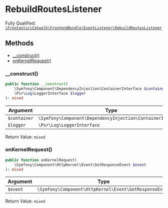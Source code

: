 #  RebuildRoutesListener

Fully Qualified: [`\Frontastic\Catwalk\FrontendBundle\EventListener\RebuildRoutesListener`](../../../../src/php/FrontendBundle/EventListener/RebuildRoutesListener.php)

## Methods

* [__construct()](#__construct)
* [onKernelRequest()](#onkernelrequest)

### __construct()

```php
public function __construct(
    \Symfony\Component\DependencyInjection\ContainerInterface $container,
    \Psr\Log\LoggerInterface $logger
): mixed
```

Argument|Type|Default|Description
--------|----|-------|-----------
`$container`|`\Symfony\Component\DependencyInjection\ContainerInterface`||
`$logger`|`\Psr\Log\LoggerInterface`||

Return Value: `mixed`

### onKernelRequest()

```php
public function onKernelRequest(
    \Symfony\Component\HttpKernel\Event\GetResponseEvent $event
): mixed
```

Argument|Type|Default|Description
--------|----|-------|-----------
`$event`|`\Symfony\Component\HttpKernel\Event\GetResponseEvent`||

Return Value: `mixed`


